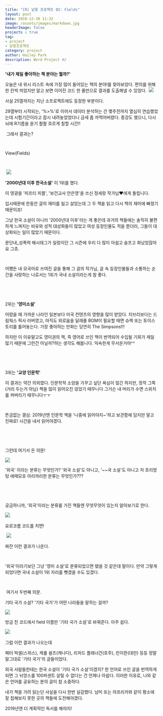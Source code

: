 ```yaml
---
title: "[R] 낱말 프로젝트 02: Fields"
layout: post
date: 2018-12-30 11:32
image: /assets/images/markdown.jpg
headerImage: false
projects : true
tag:
- project
- 낱말프로젝트
category: project
author: Hailey Park
description: Word Project #2
---
```


**'내가 제일 좋아하는 책 분야는 뭘까?'**

오늘은 내 위시 리스트 속에 가장 많이 들어있는 책의 분야!를 찾아보았다. 편의를 위해 한 칸씩 띄었지만 알고 보면 이어진 <span class="evidence">코드 한 줄만으로</span> 결과를 도출해낼 수 있었다.
​
![](http://hailey99.github.io/assets/images/2-1.png)


사실 25열까지는 지난 소프로젝트에도 등장한 부분이다.

29열부터 시작되는, '%>%'로 이어서 데이터 분석하는 건 몇주전까지 열심히 연습했었는데 시험기간이라고 잠시 내려놓았었더니 금세 좀 까먹어버렸다. 종강도 했으니, 다시 뇌에 R기름을 윤기 좔좔 흐르게 칠할 시간!!

​
그래서 결과는?

​

View(Fields)

​

​
![](http://hailey99.github.io/assets/images/2-2.png)

​**'2000년대 이후 한국소설'** 이 1위를 했다.

이 영광을 '피프티 피플', '보건교사 안은영'을 쓰신 정세랑 작가님❤️에게 돌립니다.

입시때문에 한동안 글의 재미를 잃고 살았는데 그 두 책을 읽고 다시 책의 재미에 빠졌기 때문이죠!

그냥 한국 소설이 아니라 '2000년대 이후'라는 게 좋은데 과거의 책들에는 솔직히 불편하게 느껴지는 비유와 성적 대상화들이 많았고 여성 등장인물도 적을 뿐더러, 그들이 대상화되는 일이 많았기 때문이다.

문단내_성폭력 해시태그가 일렁이던 그 시즌에 우리 다 많이 아쉽고 슬프고 화났었잖아요 그쵸.

​

어쨌든 내 모국어로 쓰여진 글을 통해 그 글의 작가님, 글 속 등장인물들과 소통하는 순간을 사랑하는 나로서는 1위가 국내 소설이라는게 참 좋다.

​

​

2위는 **'영미소설'**

어렸을 때 가까운 나라인 일본보다 미국 컨텐츠의 영향을 많이 받았다. 지브리보다는 드림웍스 픽사 러버였고, 아직도 외로움을 달래줄 BGM이 필요할 때면 슈렉 또는 토이스토리를 틀어놓는다. 가장 좋아하는 만화는 당연히 The Simpsons!!!

하지만 이 이유말고도 영미권의 책, 즉 영어로 쓰인 책이 번역되어 수입될 기회가 제일 많기 때문에 그런건 아닐까?하는 생각도 해봅니다. 익숙한게 무서운거야^^

​

​

3위는 **'교양 인문학'**

이 결과는 약간 의외였다. 인문학적 소양을 가꾸고 싶단 욕심이 많긴 하지만, 정작 그쪽(거리 두는거 아님) 책을 많이 읽어오진 않았기 때무니다 그거슨 내 머리가 수면 스위치를 켜버리기 때무니다ㅜㅜ

​

뜬금없는 결심: 2019년엔 인문학 책을 '나중에 읽어야지~'하고 보관함에 담지만 말고 진짜로! 시간을 내서 읽어야겠다.



​

​

그런데 여기서 든 의문!

![](http://hailey99.github.io/assets/images/2-3.png)

<span class="evidence">'외국'</span> 이라는 분류는 무엇인가? '외국 소설'도 아니고, '~~국 소설'도 아니고 저 흐리멍텅 애매모호 아리까리한 분류는 무엇인가???

​

​

 궁금하니까, '외국'이라는 분류를 가진 책들엔 무엇무엇이 있는지 알아보기로 한다.

![](http://hailey99.github.io/assets/images/2-4.png)
​

요로코롬 코드를 치면!

​
![](http://hailey99.github.io/assets/images/2-5.png)
​


짜잔 이런 결과가 나온다.

​

'외국'이라기보단 그냥 '영미 소설'로 분류되었으면 됐을 것 같은데 말이다. 만약 그렇게 되었다면 국내 소설이 1위 자리를 뺏겼을 수도 있겠다.

​



​
여기서 두번째 의문.

기타 국가 소설? '기타 국가'가 어떤 나라들을 말하는 걸까?

![](http://hailey99.github.io/assets/images/2-6.png)

방금 친 코드에서 field 이름만 '기타 국가 소설'로 바꿔준다. 아주 쉽다.

​![](http://hailey99.github.io/assets/images/2-7.png)


그럼 이런 결과가 나오는데


<span class="evidence">페터 빅셀(스위스), 캐롤 쉴즈(캐나다), 리처드 플래너건(호주), 린이한(대만)</span> 등등 정말 말그대로 '기타 국가'의 글들이었다.
​

외국 사람들한테는 한국 소설이 '기타 국가 소설'이겠지? 한 언어로 쓰인 글을 번역하게 되면 그 뉘앙스를 100퍼센트 살릴 수 없다는 건 언제나 아쉽다. 이러한 이유로, 나와 같은 언어를 공유하는 분의 글이 참 소중하다.




내가 책을 가려 읽는단 사실을 다시 한번 실감했다.
남미 또는 아프리카와 같이 평소에 잘 접해보지 못한 곳의 책들에 도전해야겠다.


2019년엔 더 계획적인 독서를 해야지!

​

<script src="https://gist.github.com/hailey99/bc79098b2443d615ba751f2c57e58e89.js"></script>

​

​
